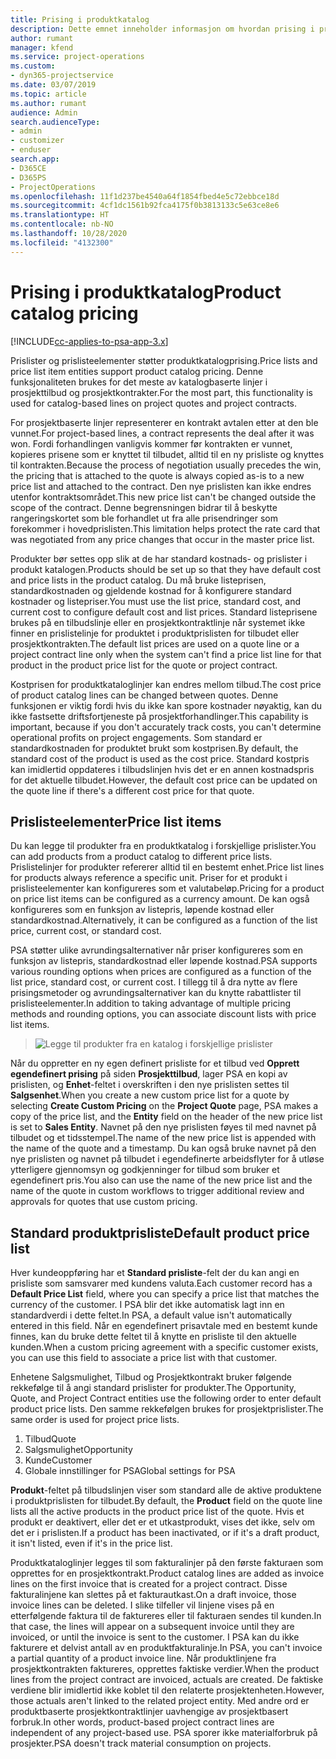 ```yaml
---
title: Prising i produktkatalog
description: Dette emnet inneholder informasjon om hvordan prising i produktkatalogen fungerer i Dynamics 365 Project Service Automation (PSA).
author: rumant
manager: kfend
ms.service: project-operations
ms.custom:
- dyn365-projectservice
ms.date: 03/07/2019
ms.topic: article
ms.author: rumant
audience: Admin
search.audienceType:
- admin
- customizer
- enduser
search.app:
- D365CE
- D365PS
- ProjectOperations
ms.openlocfilehash: 11f1d237be4540a64f1854fbed4e5c72ebbce18d
ms.sourcegitcommit: 4cf1dc1561b92fca4175f0b3813133c5e63ce8e6
ms.translationtype: HT
ms.contentlocale: nb-NO
ms.lasthandoff: 10/28/2020
ms.locfileid: "4132300"
---
```

# <a name="product-catalog-pricing"></a><span data-ttu-id="b7e1a-103">Prising i produktkatalog</span><span class="sxs-lookup"><span data-stu-id="b7e1a-103">Product catalog pricing</span></span> 

[!INCLUDE[cc-applies-to-psa-app-3.x](../includes/cc-applies-to-psa-app-3x.md)]


<span data-ttu-id="b7e1a-104">Prislister og prislisteelementer støtter produktkatalogprising.</span><span class="sxs-lookup"><span data-stu-id="b7e1a-104">Price lists and price list item entities support product catalog pricing.</span></span> <span data-ttu-id="b7e1a-105">Denne funksjonaliteten brukes for det meste av katalogbaserte linjer i prosjekttilbud og prosjektkontrakter.</span><span class="sxs-lookup"><span data-stu-id="b7e1a-105">For the most part, this functionality is used for catalog-based lines on project quotes and project contracts.</span></span>

<span data-ttu-id="b7e1a-106">For prosjektbaserte linjer representerer en kontrakt avtalen etter at den ble vunnet.</span><span class="sxs-lookup"><span data-stu-id="b7e1a-106">For project-based lines, a contract represents the deal after it was won.</span></span> <span data-ttu-id="b7e1a-107">Fordi forhandlingen vanligvis kommer før kontrakten er vunnet, kopieres prisene som er knyttet til tilbudet, alltid til en ny prisliste og knyttes til kontrakten.</span><span class="sxs-lookup"><span data-stu-id="b7e1a-107">Because the process of negotiation usually precedes the win, the pricing that is attached to the quote is always copied as-is to a new price list and attached to the contract.</span></span> <span data-ttu-id="b7e1a-108">Den nye prislisten kan ikke endres utenfor kontraktsområdet.</span><span class="sxs-lookup"><span data-stu-id="b7e1a-108">This new price list can't be changed outside the scope of the contract.</span></span> <span data-ttu-id="b7e1a-109">Denne begrensningen bidrar til å beskytte rangeringskortet som ble forhandlet ut fra alle prisendringer som forekommer i hovedprislisten.</span><span class="sxs-lookup"><span data-stu-id="b7e1a-109">This limitation helps protect the rate card that was negotiated from any price changes that occur in the master price list.</span></span>

<span data-ttu-id="b7e1a-110">Produkter bør settes opp slik at de har standard kostnads- og prislister i produkt katalogen.</span><span class="sxs-lookup"><span data-stu-id="b7e1a-110">Products should be set up so that they have default cost and price lists in the product catalog.</span></span> <span data-ttu-id="b7e1a-111">Du må bruke listeprisen, standardkostnaden og gjeldende kostnad for å konfigurere standard kostnader og listepriser.</span><span class="sxs-lookup"><span data-stu-id="b7e1a-111">You must use the list price, standard cost, and current cost to configure default cost and list prices.</span></span> <span data-ttu-id="b7e1a-112">Standard listeprisene brukes på en tilbudslinje eller en prosjektkontraktlinje når systemet ikke finner en prislistelinje for produktet i produktprislisten for tilbudet eller prosjektkontrakten.</span><span class="sxs-lookup"><span data-stu-id="b7e1a-112">The default list prices are used on a quote line or a project contract line only when the system can't find a price list line for that product in the product price list for the quote or project contract.</span></span>

<span data-ttu-id="b7e1a-113">Kostprisen for produktkataloglinjer kan endres mellom tilbud.</span><span class="sxs-lookup"><span data-stu-id="b7e1a-113">The cost price of product catalog lines can be changed between quotes.</span></span> <span data-ttu-id="b7e1a-114">Denne funksjonen er viktig fordi hvis du ikke kan spore kostnader nøyaktig, kan du ikke fastsette driftsfortjeneste på prosjektforhandlinger.</span><span class="sxs-lookup"><span data-stu-id="b7e1a-114">This capability is important, because if you don't accurately track costs, you can't determine operational profits on project engagements.</span></span> <span data-ttu-id="b7e1a-115">Som standard er standardkostnaden for produktet brukt som kostprisen.</span><span class="sxs-lookup"><span data-stu-id="b7e1a-115">By default, the standard cost of the product is used as the cost price.</span></span> <span data-ttu-id="b7e1a-116">Standard kostpris kan imidlertid oppdateres i tilbudslinjen hvis det er en annen kostnadspris for det aktuelle tilbudet.</span><span class="sxs-lookup"><span data-stu-id="b7e1a-116">However, the default cost price can be updated on the quote line if there's a different cost price for that quote.</span></span>

## <a name="price-list-items"></a><span data-ttu-id="b7e1a-117">Prislisteelementer</span><span class="sxs-lookup"><span data-stu-id="b7e1a-117">Price list items</span></span>

<span data-ttu-id="b7e1a-118">Du kan legge til produkter fra en produktkatalog i forskjellige prislister.</span><span class="sxs-lookup"><span data-stu-id="b7e1a-118">You can add products from a product catalog to different price lists.</span></span> <span data-ttu-id="b7e1a-119">Prislistelinjer for produkter refererer alltid til en bestemt enhet.</span><span class="sxs-lookup"><span data-stu-id="b7e1a-119">Price list lines for products always reference a specific unit.</span></span> <span data-ttu-id="b7e1a-120">Priser for et produkt i prislisteelementer kan konfigureres som et valutabeløp.</span><span class="sxs-lookup"><span data-stu-id="b7e1a-120">Pricing for a product on price list items can be configured as a currency amount.</span></span> <span data-ttu-id="b7e1a-121">De kan også konfigureres som en funksjon av listepris, løpende kostnad eller standardkostnad.</span><span class="sxs-lookup"><span data-stu-id="b7e1a-121">Alternatively, it can be configured as a function of the list price, current cost, or standard cost.</span></span>

<span data-ttu-id="b7e1a-122">PSA støtter ulike avrundingsalternativer når priser konfigureres som en funksjon av listepris, standardkostnad eller løpende kostnad.</span><span class="sxs-lookup"><span data-stu-id="b7e1a-122">PSA supports various rounding options when prices are configured as a function of the list price, standard cost, or current cost.</span></span> <span data-ttu-id="b7e1a-123">I tillegg til å dra nytte av flere prisingsmetoder og avrundingsalternativer kan du knytte rabattlister til prislisteelementer.</span><span class="sxs-lookup"><span data-stu-id="b7e1a-123">In addition to taking advantage of multiple pricing methods and rounding options, you can associate discount lists with price list items.</span></span> 

> ![Legge til produkter fra en katalog i forskjellige prislister](media/basic-guide-16.png)

<span data-ttu-id="b7e1a-125">Når du oppretter en ny egen definert prisliste for et tilbud ved **Opprett egendefinert prising** på siden **Prosjekttilbud**, lager PSA en kopi av prislisten, og **Enhet**-feltet i overskriften i den nye prislisten settes til **Salgsenhet**.</span><span class="sxs-lookup"><span data-stu-id="b7e1a-125">When you create a new custom price list for a quote by selecting **Create Custom Pricing** on the **Project Quote** page, PSA makes a copy of the price list, and the **Entity** field on the header of the new price list is set to **Sales Entity**.</span></span> <span data-ttu-id="b7e1a-126">Navnet på den nye prislisten føyes til med navnet på tilbudet og et tidsstempel.</span><span class="sxs-lookup"><span data-stu-id="b7e1a-126">The name of the new price list is appended with the name of the quote and a timestamp.</span></span> <span data-ttu-id="b7e1a-127">Du kan også bruke navnet på den nye prislisten og navnet på tilbudet i egendefinerte arbeidsflyter for å utløse ytterligere gjennomsyn og godkjenninger for tilbud som bruker et egendefinert pris.</span><span class="sxs-lookup"><span data-stu-id="b7e1a-127">You also can use the name of the new price list and the name of the quote in custom workflows to trigger additional review and approvals for quotes that use custom pricing.</span></span>

 
## <a name="default-product-price-list"></a><span data-ttu-id="b7e1a-128">Standard produktprisliste</span><span class="sxs-lookup"><span data-stu-id="b7e1a-128">Default product price list</span></span>
<span data-ttu-id="b7e1a-129">Hver kundeoppføring har et **Standard prisliste**-felt der du kan angi en prisliste som samsvarer med kundens valuta.</span><span class="sxs-lookup"><span data-stu-id="b7e1a-129">Each customer record has a **Default Price List** field, where you can specify a price list that matches the currency of the customer.</span></span> <span data-ttu-id="b7e1a-130">I PSA blir det ikke automatisk lagt inn en standardverdi i dette feltet.</span><span class="sxs-lookup"><span data-stu-id="b7e1a-130">In PSA, a default value isn't automatically entered in this field.</span></span> <span data-ttu-id="b7e1a-131">Når en egendefinert prisavtale med en bestemt kunde finnes, kan du bruke dette feltet til å knytte en prisliste til den aktuelle kunden.</span><span class="sxs-lookup"><span data-stu-id="b7e1a-131">When a custom pricing agreement with a specific customer exists, you can use this field to associate a price list with that customer.</span></span>

<span data-ttu-id="b7e1a-132">Enhetene Salgsmulighet, Tilbud og Prosjektkontrakt bruker følgende rekkefølge til å angi standard prislister for produkter.</span><span class="sxs-lookup"><span data-stu-id="b7e1a-132">The Opportunity, Quote, and Project Contract entities use the following order to enter default product price lists.</span></span> <span data-ttu-id="b7e1a-133">Den samme rekkefølgen brukes for prosjektprislister.</span><span class="sxs-lookup"><span data-stu-id="b7e1a-133">The same order is used for project price lists.</span></span>

1.  <span data-ttu-id="b7e1a-134">Tilbud</span><span class="sxs-lookup"><span data-stu-id="b7e1a-134">Quote</span></span>
2.  <span data-ttu-id="b7e1a-135">Salgsmulighet</span><span class="sxs-lookup"><span data-stu-id="b7e1a-135">Opportunity</span></span>
3.  <span data-ttu-id="b7e1a-136">Kunde</span><span class="sxs-lookup"><span data-stu-id="b7e1a-136">Customer</span></span>
4.  <span data-ttu-id="b7e1a-137">Globale innstillinger for PSA</span><span class="sxs-lookup"><span data-stu-id="b7e1a-137">Global settings for PSA</span></span>

<span data-ttu-id="b7e1a-138">**Produkt**-feltet på tilbudslinjen viser som standard alle de aktive produktene i produktprislisten for tilbudet.</span><span class="sxs-lookup"><span data-stu-id="b7e1a-138">By default, the **Product** field on the quote line lists all the active products in the product price list of the quote.</span></span> <span data-ttu-id="b7e1a-139">Hvis et produkt er deaktivert, eller det er et utkastprodukt, vises det ikke, selv om det er i prislisten.</span><span class="sxs-lookup"><span data-stu-id="b7e1a-139">If a product has been inactivated, or if it's a draft product, it isn't listed, even if it's in the price list.</span></span> 

<span data-ttu-id="b7e1a-140">Produktkataloglinjer legges til som fakturalinjer på den første fakturaen som opprettes for en prosjektkontrakt.</span><span class="sxs-lookup"><span data-stu-id="b7e1a-140">Product catalog lines are added as invoice lines on the first invoice that is created for a project contract.</span></span> <span data-ttu-id="b7e1a-141">Disse fakturalinjene kan slettes på et fakturautkast.</span><span class="sxs-lookup"><span data-stu-id="b7e1a-141">On a draft invoice, those invoice lines can be deleted.</span></span> <span data-ttu-id="b7e1a-142">I slike tilfeller vil linjene vises på en etterfølgende faktura til de faktureres eller til fakturaen sendes til kunden.</span><span class="sxs-lookup"><span data-stu-id="b7e1a-142">In that case, the lines will appear on a subsequent invoice until they are invoiced, or until the invoice is sent to the customer.</span></span> <span data-ttu-id="b7e1a-143">I PSA kan du ikke fakturere et delvist antall av en produktfakturalinje.</span><span class="sxs-lookup"><span data-stu-id="b7e1a-143">In PSA, you can't invoice a partial quantity of a product invoice line.</span></span> <span data-ttu-id="b7e1a-144">Når produktlinjene fra prosjektkontrakten faktureres, opprettes faktiske verdier.</span><span class="sxs-lookup"><span data-stu-id="b7e1a-144">When the product lines from the project contract are invoiced, actuals are created.</span></span> <span data-ttu-id="b7e1a-145">De faktiske verdiene blir imidlertid ikke koblet til den relaterte prosjektenheten.</span><span class="sxs-lookup"><span data-stu-id="b7e1a-145">However, those actuals aren't linked to the related project entity.</span></span> <span data-ttu-id="b7e1a-146">Med andre ord er produktbaserte prosjektkontraktlinjer uavhengige av prosjektbasert forbruk.</span><span class="sxs-lookup"><span data-stu-id="b7e1a-146">In other words, product-based project contract lines are independent of any project-based use.</span></span> <span data-ttu-id="b7e1a-147">PSA sporer ikke materialforbruk på prosjekter.</span><span class="sxs-lookup"><span data-stu-id="b7e1a-147">PSA doesn't track material consumption on projects.</span></span>
